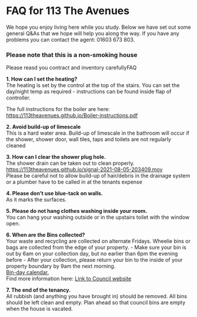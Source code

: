 <h1>FAQ for 113 The Avenues</h1>
<p>We hope you enjoy living here while you study.
Below we have set out some general Q&As that we hope will help you along the way. If you have any problems you can contact the agent: 01603 673 803.</p>

<h3>Please note that this is a non-smoking house</h3>
<p>Please reasd you contract and inventory carefully</P.

<h2>FAQ</h2>

<p><b>1. How can I set the heating?</b><br>
The heating is set by the control at the top of the stairs. You can set the day/night temp as required - instructions can be found inside flap of controller.</p>

<p>The full instructions for the boiler are here:<br>
<a href="https://113theavenues.github.io/Boiler-instructions.pdf">https://113theavenues.github.io/Boiler-instructions.pdf</a></p>

<p><b>2. Avoid build-up of limescale</b><br>
  This is a hard water area. Build-up of limescale in the bathroom will occur if the shower, shower door, wall tiles, taps and toilets are not regularly cleaned<p>

<p><b>3. How can I clear the shower plug hole.</b><br>
The shower drain can be taken out to clean properly. <br>
<a href="https://113theavenues.github.io/signal-2021-08-05-203409.mov">https://113theavenues.github.io/signal-2021-08-05-203409.mov</a><br>
Please be careful not to allow build-up of hair/debris in the drainage system or a plumber have to be called in at the tenants expense</p>

<p><b>4. Please don't use blue-tack on walls.</b><br>
As it marks the surfaces.</p>

<p><b>5. Please do not hang clothes washing inside your room.</b><br>
You can hang your washing outside or in the upstairs toilet with the window open.</p>

<p><b>6. When are the Bins collected?</b><br>
Your waste and recycling are collected on alternate Fridays.
Wheelie bins or bags are collected from the edge of your property.
- Make sure your bin is out by 6am on your collection day, but no earlier than 6pm the evening before
- After your collection, please return your bin to the inside of your property boundary by 9am the next morning.<br>
<a href="https://113theavenues.github.io/calendar.pdf">Bin-day calendar.</a><br>
Find more information here:
<a href="https://maps.norwich.gov.uk/mynorwich/index.html">Link to Council website</a></p>

<p><b>7. The end of the tenancy.</b><br>
All rubbish (and anything you have brought in) should be removed. All bins should be left clean and empty. Plan ahead so that council bins are empty when the house is vacated.</p>
